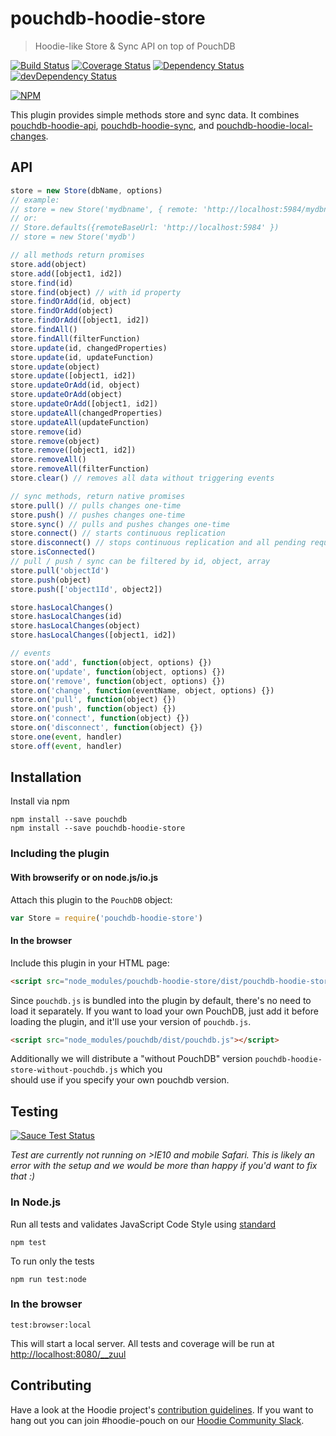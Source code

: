 # pouchdb-hoodie-store

> Hoodie-like Store & Sync API on top of PouchDB

[![Build Status](https://travis-ci.org/hoodiehq/pouchdb-hoodie-store.svg?branch=master)](https://travis-ci.org/hoodiehq/pouchdb-hoodie-store)
[![Coverage Status](https://coveralls.io/repos/hoodiehq/pouchdb-hoodie-store/badge.svg?branch=master)](https://coveralls.io/r/hoodiehq/pouchdb-hoodie-store?branch=master)
[![Dependency Status](https://david-dm.org/hoodiehq/pouchdb-hoodie-store.svg)](https://david-dm.org/hoodiehq/pouchdb-hoodie-store)
[![devDependency Status](https://david-dm.org/hoodiehq/pouchdb-hoodie-store/dev-status.svg)](https://david-dm.org/hoodiehq/pouchdb-hoodie-store#info=devDependencies)

[![NPM](https://nodei.co/npm/pouchdb-hoodie-store.png?downloads=true&downloadRank=true&stars=true)](https://nodei.co/npm/pouchdb-hoodie-store/)

This plugin provides simple methods store and
sync data. It combines [pouchdb-hoodie-api](https://github.com/hoodiehq/pouchdb-hoodie-api), [pouchdb-hoodie-sync](https://github.com/hoodiehq/pouchdb-hoodie-sync), and [pouchdb-hoodie-local-changes](https://github.com/zoepage/pouchdb-hoodie-local-changes).

## API

```js
store = new Store(dbName, options)
// example:
// store = new Store('mydbname', { remote: 'http://localhost:5984/mydbname' })
// or:
// Store.defaults({remoteBaseUrl: 'http://localhost:5984' })
// store = new Store('mydb')

// all methods return promises
store.add(object)
store.add([object1, id2])
store.find(id)
store.find(object) // with id property
store.findOrAdd(id, object)
store.findOrAdd(object)
store.findOrAdd([object1, id2])
store.findAll()
store.findAll(filterFunction)
store.update(id, changedProperties)
store.update(id, updateFunction)
store.update(object)
store.update([object1, id2])
store.updateOrAdd(id, object)
store.updateOrAdd(object)
store.updateOrAdd([object1, id2])
store.updateAll(changedProperties)
store.updateAll(updateFunction)
store.remove(id)
store.remove(object)
store.remove([object1, id2])
store.removeAll()
store.removeAll(filterFunction)
store.clear() // removes all data without triggering events

// sync methods, return native promises
store.pull() // pulls changes one-time
store.push() // pushes changes one-time
store.sync() // pulls and pushes changes one-time
store.connect() // starts continuous replication
store.disconnect() // stops continuous replication and all pending requests
store.isConnected()
// pull / push / sync can be filtered by id, object, array
store.pull('objectId')
store.push(object)
store.push(['object1Id', object2])

store.hasLocalChanges()
store.hasLocalChanges(id)
store.hasLocalChanges(object)
store.hasLocalChanges([object1, id2])

// events
store.on('add', function(object, options) {})
store.on('update', function(object, options) {})
store.on('remove', function(object, options) {})
store.on('change', function(eventName, object, options) {})
store.on('pull', function(object) {})
store.on('push', function(object) {})
store.on('connect', function(object) {})
store.on('disconnect', function(object) {})
store.one(event, handler)
store.off(event, handler)
```

## Installation

Install via npm

```
npm install --save pouchdb
npm install --save pouchdb-hoodie-store
```

### Including the plugin

#### With browserify or on node.js/io.js

Attach this plugin to the `PouchDB` object:

```js
var Store = require('pouchdb-hoodie-store')
```

#### In the browser

Include this plugin in your HTML page:

```html
<script src="node_modules/pouchdb-hoodie-store/dist/pouchdb-hoodie-store.js"></script>
```

Since `pouchdb.js` is bundled into the plugin by default, there's no need to load it separately.
If you want to load your own PouchDB, just add it before loading the plugin, and it'll use your version of `pouchdb.js`.  
  
```html
<script src="node_modules/pouchdb/dist/pouchdb.js"></script>
```

Additionally we will distribute a "without PouchDB" version `pouchdb-hoodie-store-without-pouchdb.js` which you  
should use if you specify your own pouchdb version.

## Testing

[![Sauce Test Status](https://saucelabs.com/browser-matrix/hoodie-pouch.svg)](https://saucelabs.com/u/hoodie-pouch)

_Test are currently not running on >IE10 and mobile Safari. This is likely an error with the setup and we would be more than happy if you'd want to fix that :)_

### In Node.js

Run all tests and validates JavaScript Code Style using [standard](https://www.npmjs.com/package/standard)

```
npm test
```

To run only the tests

```
npm run test:node
```

### In the browser

```
test:browser:local
```

This will start a local server. All tests and coverage will be run at [http://localhost:8080/__zuul](http://localhost:8080/__zuul)

## Contributing

Have a look at the Hoodie project's [contribution guidelines](https://github.com/hoodiehq/hoodie-dotfiles/blob/master/static/CONTRIBUTING.md).
If you want to hang out you can join #hoodie-pouch on our [Hoodie Community Slack](http://hood.ie/chat/).

